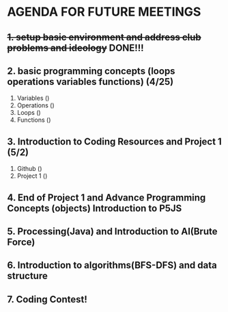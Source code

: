 # AGENDA FOR FUTURE MEETINGS

## ~~1. setup basic environment and address club problems and ideology~~ DONE!!!

## 2. basic programming concepts (loops operations variables functions) (4/25)
1. Variables ()
2. Operations ()
3. Loops ()
4. Functions ()

## 3. Introduction to Coding Resources and Project 1 (5/2)
1. Github ()
2. Project 1 ()


## 4. End of Project 1 and Advance Programming Concepts (objects) Introduction to P5JS

## 5. Processing(Java) and Introduction to AI(Brute Force)

## 6. Introduction to algorithms(BFS-DFS) and data structure

## 7. Coding Contest!
